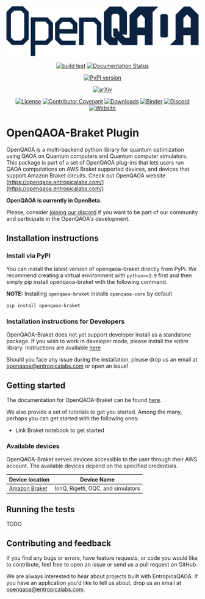 <div align="center">

<picture>
  <source media="(prefers-color-scheme: dark)" srcset="https://github.com/entropicalabs/openqaoa/blob/main/.github/images/openqaoa_logo_offW.png" width="650">
  <img alt="OpenQAOA" src="https://github.com/entropicalabs/openqaoa/blob/main/.github/images/openqaoa_logo.png" width="650">
</picture>

[![build test](https://github.com/entropicalabs/openqaoa/actions/workflows/test_main_linux.yml/badge.svg)](https://github.com/entropicalabs/openqaoa/actions/workflows/test_main_linux.yml)<!-- Tests (GitHub actions) -->
[![Documentation Status](https://readthedocs.org/projects/el-openqaoa/badge/?version=latest)](https://el-openqaoa.readthedocs.io/en/latest/?badge=latest)

<!-- Readthedocs -->

[![PyPI version](https://badge.fury.io/py/openqaoa.svg)](https://badge.fury.io/py/openqaoa)

<!-- PyPI -->

[![arXiv](https://img.shields.io/badge/arXiv-2210.08695-<COLOR>.svg)](https://arxiv.org/abs/2210.08695)

<!-- arXiv -->

[![License](https://img.shields.io/pypi/l/openqaoa)](LICENSE.md)<!-- License -->
[![Contributor Covenant](https://img.shields.io/badge/Contributor%20Covenant-2.1-4baaaa.svg)](CODE_OF_CONDUCT.md)<!-- Covenant Code of conduct -->
[![Downloads](https://pepy.tech/badge/openqaoa)](https://pepy.tech/project/openqaoa)
[![Binder](https://mybinder.org/badge_logo.svg)](https://mybinder.org/v2/gh/entropicalabs/openqaoa.git/main?labpath=%2Fexamples)
[![Discord](https://img.shields.io/discord/991258119525122058)](https://discord.gg/ana76wkKBd)
[![Website](https://img.shields.io/badge/OpenQAOA-Website-blueviolet)](https://openqaoa.entropicalabs.com/)

</div>

# OpenQAOA-Braket Plugin

OpenQAOA is a multi-backend python library for quantum optimization using QAOA
on Quantum computers and Quantum computer simulators. This package is part of a
set of OpenQAOA plug-ins that lets users run QAOA computations on AWS Braket
supported devices, and devices that support Amazon Braket circuits. Check out
OpenQAOA website
[https://openqaoa.entropicalabs.com/](https://openqaoa.entropicalabs.com/)

**OpenQAOA is currently in OpenBeta.**

Please, consider [joining our discord](https://discord.gg/ana76wkKBd) if you
want to be part of our community and participate in the OpenQAOA's development.

## Installation instructions

### Install via PyPI

You can install the latest version of openqaoa-braket directly from PyPi. We
recommend creating a virtual environment with `python>=3.9` first and then
simply pip install openqaoa-braket with the following command.

**NOTE:** Installing `openqaoa-braket` installs `openqaoa-core` by default

```bash
pip install openqaoa-braket
```

### Installation instructions for Developers

OpenQAOA-Braket does not yet support developer install as a standalone package.
If you wish to work in developer mode, please install the entire library.
Instructions are available [here](https://github.com/entropicalabs/openqaoa/blob/dev/README.md)

Should you face any issue during the installation, please drop us an email at
openqaoa@entropicalabs.com or open an issue!

## Getting started

The documentation for OpenQAOA-Braket can be found
[here](https://el-openqaoa.readthedocs.io/en/latest/).

We also provide a set of tutorials to get you started. Among the many, perhaps
you can get started with the following ones:

- Link Braket notebook to get started

### Available devices

OpenQAOA-Braket serves devices accessible to the user through their AWS account.
The available devices depend on the specified credentials.

| Device location | Device Name |
| --------------- | ----------- |
| [Amazon Braket](https://docs.aws.amazon.com/braket/latest/developerguide/braket-devices.html) | IonQ, Rigetti, OQC, and simulators |

## Running the tests

TODO

## Contributing and feedback

If you find any bugs or errors, have feature requests, or code you would like to
contribute, feel free to open an issue or send us a pull request on GitHub.

We are always interested to hear about projects built with EntropicaQAOA. If you
have an application you'd like to tell us about, drop us an email at
openqaoa@entropicalabs.com.
